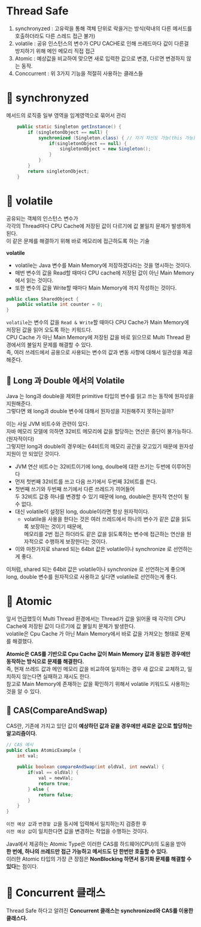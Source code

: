 Thread Safe
===========
   
1. synchronyzed : 고유락을 통해 객체 단위로 락을거는 방식(락내의 다른 메서드를 호출하더라도 다른 스레드 접근 불가)   
2. volatile : 공유 인스턴스의 변수가 CPU CACHE로 인해 쓰레드마다 값이 다른걸 방지하기 위해 메인 메모리 직접 접근 
3. Atomic : 예상값을 비교하여 맞으면 새로 입력한 값으로 변경, 다르면 변경하지 않는 동작.  
4. Conccurrent : 위 3가지 기능을 적절히 사용하는 클래스들   

# 📕 synchronyzed  
메서드의 로직중 일부 영역을 임계영역으로 묶어서 관리 

```java
    public static Singleton getInstance() {
        if (singletonObject == null) {
            synchronized (Singleton.class) { // 자기 자신도 가능(this 가능) 
                if(singletonObject == null) {
                    singletonObject = new Singleton();
                }
            }
        }
        return singletonObject;
    }
```

# 📗 volatile         
공유되는 객체의 인스턴스 변수가   
각각의 Thread마다 CPU Cache에 저장된 값이 다르기에 값 불일치 문제가 발생하게 된다.                
이 같은 문제를 해결하기 위해 바로 메모리에 접근하도록 하는 기술 
       
**volatile**    
* volatile는 Java 변수를 Main Memory에 저장하겠다라는 것을 명시하는 것이다.
* 매번 변수의 값을 Read할 때마다 CPU cache에 저장된 값이 아닌 Main Memory에서 읽는 것이다.
* 또한 변수의 값을 Write할 때마다 Main Memory에 까지 작성하는 것이다.
      
```java
public class SharedObject {
    public volatile int counter = 0; 
}
```
   
`volatile`는 변수의 값을 `Read & Write`할 때마다 CPU Cache가 Main Memory에 저장된 값을 읽어 오도록 하는 키워드다.       
CPU Cache 가 아닌 Main Memory에 저장된 값을 바로 읽으므로 Multi Thread 환경에서의 불일치 문제를 해결할 수 있다.    
즉, 여러 쓰레드에서 공용으로 사용되는 변수의 값과 변동 사항에 대해서 일관성을 제공해준다.        
           
## 🤔 Long 과 Double 에서의 Volatile      
Java 는 long과 double을 제외한 primitive 타입의 변수를 읽고 쓰는 동작에 원자성을 지원해준다.            
그렇다면 왜 long과 double 변수에 대해서 원자성을 지원해주지 못하는걸까?    
             
이는 사실 JVM 비트수와 관련이 있다.           
자바 메모리 모델에 의하면 32비트 메모리에 값을 할당하는 연산은 중단이 불가능하다.(원자적이다)   
그렇지만 long과 double의 경우에는 64비트의 메모리 공간을 갖고있기 때문에 원자성 지원이 안 되었던 것이다.
       
* JVM 연산 비트수는 32비트이기에 long, doulbe에 대한 쓰기는 두번에 이루어진다 
 * 먼저 첫번째 32비트를 쓰고 다음 쓰기에서 두번째 32비트를 쓴다.
 * 첫번째 쓰기와 두번째 쓰기에서  다른 쓰레드가 끼어들어   
   두 32비트 값중 하나를 변경할 수 있기 때문에 long, double은 원자적 연산이 될 수 없다.
* 대신 volatile이 설정된 long, double이라면 항상 원자적이다.    
    * volatile을 사용을 한다는 것은 여러 쓰레드에서 하나의 변수가 같은 값을 읽도록 보장하는 것이기 때문에,   
      메모리를 2번 접근 하더라도 같은 값을 읽도록하는 변수에 접근하는 연산을 원자적으로 수행하게 보장한다는 것이다.     
* 이와 마찬가지로 shared 되는 64bit 값은 volatile이나 synchronize 로 선언하는게 좋다.    
   
   
이처럼, shared 되는 64bit 값은 volatile이나 synchronize 로 선언하는게 좋으며       
long, double 변수를 원자적으로 사용하고 싶다면 volatile로 선언하는게 좋다.     


# 📘 Atomic    
앞서 언급했듯이 Multi Thread 환경에서는 Thread가 값을 읽어올 때 각각의 CPU Cache에 저장된 값이 다르기에 값 불일치 문제가 발생한다.          
volatile은 Cpu Cache 가 아닌 Main Memory에서 바로 값을 가져오는 형태로 문제를 해결했다.            

**Atomic은 CAS를 기반으로 Cpu Cache 값이 Main Memory 값과 동일한 경우에만 동작하는 방식으로 문제를 해결한다.**          
즉, 현재 쓰레드 값과 메인 메모리 값을 비교하여 일치하는 경우 새 값으로 교체하고, 일치하지 않는다면 실패하고 재시도 한다.         
참고로 Main Memory에 존재하는 값을 확인하기 위해서 volatile 키워드도 사용하는 것을 알 수 있다.          
      
## 📖 CAS(CompareAndSwap)        
CAS란, 기존에 가지고 있던 값이 **예상하던 값과 같을 경우에만 새로운 값으로 할당하는 알고리즘이다.**              
   
```java
// CAS 예시
public class AtomicExample {
    int val;
    
    public boolean compareAndSwap(int oldVal, int newVal) {
        if(val == oldVal) {
            val = newVal;
            return true;
        } else {
            return false;
        }
    }
}
```
`이전 예상 값`과 `변경할 값`을 동시에 입력해서 일치하는지 검증한 후      
`이전 예상 값`이 일치한다면 값을 변경하는 작업을 수행하는 것이다.     
  
Java에서 제공하는 Atomic Type은 이러한 CAS를 하드웨어(CPU)의 도움을 받아               
**한 번에, 하나의 쓰레드만 접근 가능하고 메서드도 단 한번만 호출할 수 있다.**                    
이러한 Atomic 타입의 가장 큰 장점은 **NonBlocking 하면서 동기화 문제를 해결할 수 있다**는 점이다.            
     
# 📙 Concurrent 클래스    
Thread Safe 하다고 알려진 **Concurrent 클래스는 synchronized와 CAS를 이용한 클래스다.**                 
   
   
   
